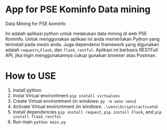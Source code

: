 # App for PSE Kominfo Data mining
Data Mining for PSE kominfo

Ini adalah aplikasi python untuk melakukan data mining di web PSE Kominfo.
Untuk menggunakan aplikasi ini anda memerlukan Python yang terinstall pada mesin anda.
Juga dependensi framework yang digunakan adalah `requests`,`Flask`, dan `flask_restful`.
Aplikasi ini berbasis RESTFull API, jika ingin menggunakannya cukup gunakan browser atau Postman.

# How to USE
1. Install python
2. Instal Virtual environtment `pip install virtualenv`
3. Create Virtual environtment (in windows: `py -m venv venv`)
4. Activate Virtual environtment (in windows: `.\venv\Scripts\activate`)
4. Install dependencies `pip install request`, `pip install Flask`, and `pip install flask_restful`
5. Run main `python main.py`
